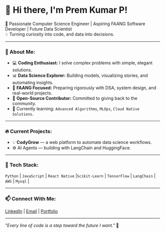 # 👋 Hi there, I'm Prem Kumar P!

🎯 Passionate Computer Science Engineer | Aspiring FAANG Software Developer | Future Data Scientist  
💡 Turning curiosity into code, and data into decisions.

---

### 🚀 About Me:
- 💻 **Coding Enthusiast:** I solve complex problems with simple, elegant solutions.
- 📊 **Data Science Explorer:** Building models, visualizing stories, and automating insights.
- 🧠 **FAANG Focused:** Preparing rigorously with DSA, system design, and real-world projects.
- 🤖 **Open-Source Contributor:** Committed to giving back to the community.
- 🌱 Currently learning: `Advanced Algorithms`, `MLOps`, `Cloud Native Solutions`.

---

### 🔥 Current Projects:
- 💡 **CodyGrow** — a web platform to automate data science workflows.
- ⚙️ AI Agents — building with LangChain and HuggingFace.

---

### 🧰 Tech Stack:
`Python` | `JavaScript` | `React Native` |`Scikit-Learn` | `TensorFlow` | `LangChain` | `AWS` | `Mysql` |  

---

### 📫 Connect With Me:
[LinkedIn](https://www.linkedin.com/in/prem-kumar-p-146873259/) | [Email](mailto:premppk16022006@gmail.com) | [Portfolio](https://your-website.com)

---

*"Every line of code is a step toward the future I want."* 🚀


<!---
prem1645/prem1645 is a ✨ special ✨ repository because its `README.md` (this file) appears on your GitHub profile.
You can click the Preview link to take a look at your changes.
--->
